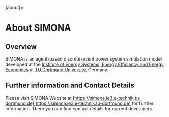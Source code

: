(about)=
# About SIMONA

## Overview

SIMONA is an agent-based discrete-event power system simulation model developed at the [Institute of Energy Systems, Energy Efficiency and Energy Economics](https://ie3.etit.tu-dortmund.de) at [TU Dortmund University](https://www.tu-dortmund.de), Germany.

## Further information and Contact Details

Please visit SIMONA Website at [https://simona.ie3.e-technik.tu-dortmund.de](https://simona.ie3.e-technik.tu-dortmund.de) for further Information. There you can find contact details for current developers.